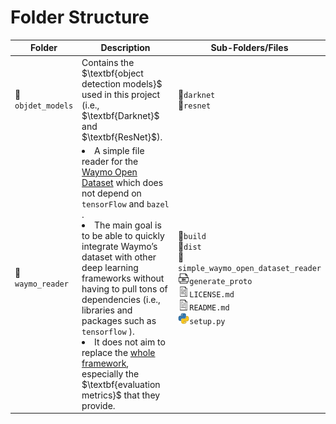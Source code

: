# Folder Structure
<table>
  <thead>
    <tr>
      <th width="18%">Folder</th>
      <th width="52%">Description</th>
      <th>Sub-Folders/Files</th>
    </tr>
  </thead>
  <tbody>
    <tr>
      <td>📁<code>objdet_models</code></td>
      <td>Contains the $\textbf{object detection models}$ used in this project (i.e., $\textbf{Darknet}$ and $\textbf{ResNet}$).</td>
      <td>
      📁<code>darknet</code>
      <br>
      📁<code>resnet</code>
      </td>
    </tr>
    <tr>
      <td>📁<code>waymo_reader</code></td>
      <td>
      <li> A simple file reader for the <a href="https://waymo.com/open/">Waymo Open Dataset</a> which does not depend on <code>tensorFlow</code> and <code>bazel</code> .
      <li> The main goal is to be able to quickly integrate Waymo’s dataset with other deep learning frameworks without having to pull tons of dependencies (i.e., libraries and packages such as <code>tensorflow</code> ).
      <li> It does not aim to replace the <a href="https://github.com/waymo-research/waymo-open-dataset">whole framework</a>, especially the $\textbf{evaluation metrics}$ that they provide.
      </td>
      <td>
      📁<code>build</code>
      <br>
      📁<code>dist</code>
      <br>
      📁<code>simple_waymo_open_dataset_reader</code>
      <br>
      <img src="../img/icon_shell.png" width="8%"><code>generate_proto</code>
      <br>
      <img src="../img/icon_file.png" width="8%"><code>LICENSE.md</code>
      <br>
      <img src="../img/icon_file.png" width="8%"><code>README.md</code>
      <br>
      <img src="../img/icon_python.png" width="8%"><code>setup.py</code>
      </td>
    </tr>
  </tbody>
</table>
